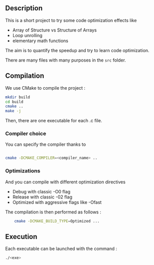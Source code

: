 ## Description

This is a short project to try some code optimization effects like

<ul>
        <li>Array of Structure vs Structure of Arrays</li> 
        <li>Loop unrolling</li>
        <li>elementary math functions</li> 
</ul>

The aim is to quantify the speedup and try to learn code optimization. 

There are many files with many purposes in the `src` folder. 


## Compilation

We use CMake to compile the project :

```bash
mkdir build 
cd build
cmake ..
make -j 
```
Then, there are one executable for each .c file. 

### Compiler choice
You can specify the compiler thanks to 

```bash 

cmake -DCMAKE_COMPILER=<compiler_name> ..
```
### Optimizations
And you can compile with different optimization directives 
<ul>
	<li>Debug with classic -O0 flag</li>
        <li>Release with classic -02 flag</li>
        <li>Optimized with aggressive flags like -Ofast</li>
</ul>

The compilation is then performed as follows : 

```bash
	cmake -DCMAKE_BUILD_TYPE=Optimized ...
```

## Execution
Each executable can be launched with the command : 

```bash
./<exe>
```
